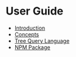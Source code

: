 # User Guide

-   [Introduction](./introduction.md)
-   [Concepts](./concepts.md)
-   [Tree Query Language](./tree-query-language.md)
-   [NPM Package](./npm-package/index.md)
